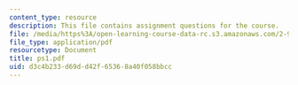 ```yaml
---
content_type: resource
description: This file contains assignment questions for the course.
file: /media/https%3A/open-learning-course-data-rc.s3.amazonaws.com/2-993j-introduction-to-numerical-analysis-for-engineering-13-002j-spring-2005/d3c4b233d69dd42f65368a40f058bbcc_ps1.pdf
file_type: application/pdf
resourcetype: Document
title: ps1.pdf
uid: d3c4b233-d69d-d42f-6536-8a40f058bbcc
---
```

